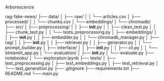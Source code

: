 Arborescence


rag-fake-news/
├── data/
│   ├── raw/
│   │   └── articles.csv
│   ├── processed/
│   │   └── chunks.csv
│   └── embeddings/
│       └── chromadb/
├── src/
│   ├── preprocessing/
│   │   ├── __init__.py
│   │   ├── clean_text.py
│   │   ├── chunk_text.py
│   │   └── tests_preprocessing.py
│   ├── embeddings/
│   │   ├── __init__.py
│   │   ├── embedder.py
│   │   └── chromadb_manager.py
│   ├── rag/
│   │   ├── __init__.py
│   │   ├── retriever.py
│   │   ├── generator.py
│   │   └── prompt_builder.py
│   ├── interface/
│   │   ├── __init__.py
│   │   ├── cli.py
│   │   └── streamlit_app.py
│   └── evaluation/
│       ├── __init__.py
│       └── evaluate.py
├── notebooks/
│   └── exploration.ipynb
├── tests/
│   ├── test_preprocessing.py
│   ├── test_embeddings.py
│   ├── test_retrieval.py
│   └── test_generation.py
├── .gitignore
├── requirements.txt
├── README.md
└── main.py